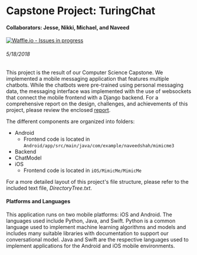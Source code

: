 # Capstone Project: TuringChat
#### Collaborators: Jesse, Nikki, Michael, and Naveed

[![Waffle.io - Issues in progress](https://badge.waffle.io/Jessegoodspeed/MimicMe.png?label=in%20progress&title=In%20Progress)](http://waffle.io/Jessegoodspeed/MimicMe)

###### 5/18/2018
This project is the result of our Computer Science Capstone. We implemented a mobile messaging application that features multiple chatbots. While the chatbots were pre-trained using personal messaging data, the messaging interface was implemented with the use of websockets that connect the mobile frontend with a Django backend. For a comprehensive report on the design, challenges, and achievements of this project, please review the enclosed [report](https://github.com/Jessegoodspeed/TuringChat/blob/master/CapstoneReport_TuringChat.pdf).


The different components are organized into folders:

* Android
  - Frontend code is located in `Android/app/src/main/java/com/example/naveedshah/mimicme3`
* Backend
* ChatModel
* iOS
  - Frontend code is located in `iOS/MimicMe/MimicMe`

For a more detailed layout of this project's file structure, please refer to the included text file, *DirectoryTree.txt*.


#### **Platforms and Languages**
This application runs on two mobile platforms: iOS and Android. The languages used include Python, Java, and Swift. Python is a common language used to implement machine learning algorithms and models and includes many suitable libraries with documentation to support our conversational model. Java and Swift are the respective languages used to implement applications for the Android and iOS mobile environments.
